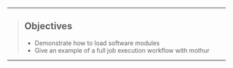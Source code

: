 ------------

> ## Objectives
>
> * Demonstrate how to load software modules
> * Give an example of a full job execution workflow with mothur


------------

